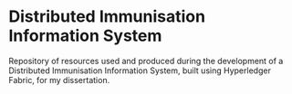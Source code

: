 # Distributed Immunisation Information System
Repository of resources used and produced during the development of a Distributed Immunisation Information System, built using Hyperledger Fabric, for my dissertation.
